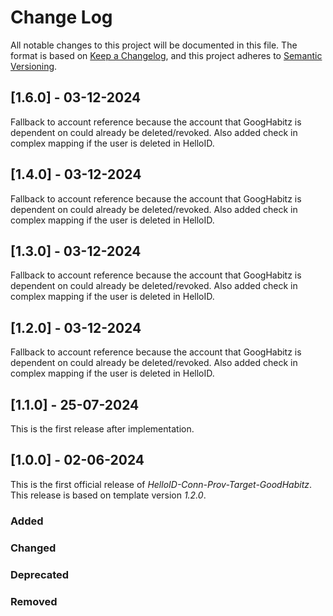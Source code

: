 # Change Log

All notable changes to this project will be documented in this file. The format is based on [Keep a Changelog](https://keepachangelog.com), and this project adheres to [Semantic Versioning](https://semver.org).

## [1.6.0] - 03-12-2024

Fallback to account reference because the account that GoogHabitz is dependent on could already be deleted/revoked. Also added check in complex mapping if the user is deleted in HelloID.

## [1.4.0] - 03-12-2024

Fallback to account reference because the account that GoogHabitz is dependent on could already be deleted/revoked. Also added check in complex mapping if the user is deleted in HelloID.

## [1.3.0] - 03-12-2024

Fallback to account reference because the account that GoogHabitz is dependent on could already be deleted/revoked. Also added check in complex mapping if the user is deleted in HelloID.

## [1.2.0] - 03-12-2024

Fallback to account reference because the account that GoogHabitz is dependent on could already be deleted/revoked. Also added check in complex mapping if the user is deleted in HelloID.

## [1.1.0] - 25-07-2024

This is the first release after implementation.

## [1.0.0] - 02-06-2024

This is the first official release of _HelloID-Conn-Prov-Target-GoodHabitz_. This release is based on template version _1.2.0_.

### Added

### Changed

### Deprecated

### Removed
